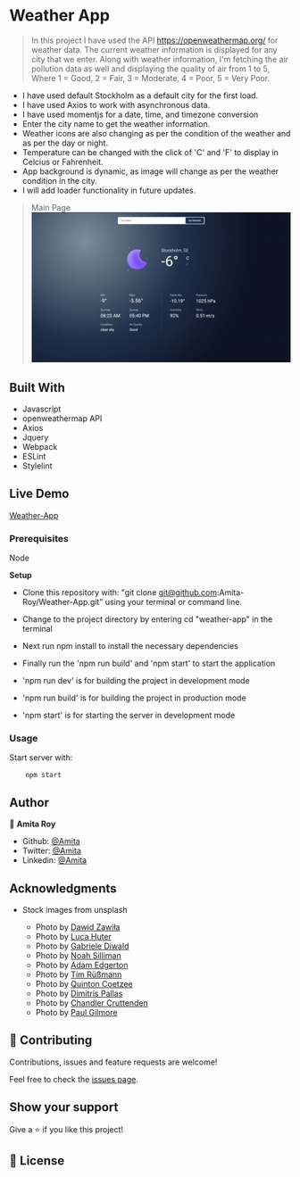 # Weather App

> In this project I have used the API https://openweathermap.org/ for weather data. The current weather information is displayed for any city that we enter. Along with weather information, I'm fetching the air pollution data as well and displaying the quality of air from 1 to 5, Where 1 = Good, 2 = Fair, 3 = Moderate, 4 = Poor, 5 = Very Poor.

- I have used default Stockholm as a default city for the first load.
- I have used Axios to work with asynchronous data.
- I have used momentjs for a date, time, and timezone conversion
- Enter the city name to get the weather information.
- Weather icons are also changing as per the condition of the weather and as per the day or night.
- Temperature can be changed with the click of 'C' and 'F' to display in Celcius or Fahrenheit.
- App background is dynamic, as image will change as per the weather condition in the city.
- I will add loader functionality in future updates.

> Main Page
> ![App](./src/assets/images/homepage.png)

## Built With

- Javascript
- openweathermap API
- Axios
- Jquery
- Webpack
- ESLint
- Stylelint

## Live Demo

[Weather-App](https://weather-app-sable-two.vercel.app/)

### Prerequisites

Node

**Setup**

- Clone this repository with: "git clone git@github.com:Amita-Roy/Weather-App.git" using your terminal or command line.

- Change to the project directory by entering cd "weather-app" in the terminal

- Next run npm install to install the necessary dependencies

- Finally run the 'npm run build' and 'npm start' to start the application

- 'npm run dev' is for building the project in development mode

- 'npm run build' is for building the project in production mode

- 'npm start' is for starting the server in development mode

### Usage

Start server with:

```
    npm start
```

## Author

👤 **Amita Roy**

- Github: [@Amita](https://github.com/Amita-Roy)
- Twitter: [@Amita](https://twitter.com/AmitaRoy14)
- Linkedin: [@Amita](https://www.linkedin.com/in/amita-roy-3b823b68/)

## Acknowledgments

- Stock images from unsplash

  - Photo by [Dawid Zawiła](https://unsplash.com/@davealmine?utm_source=unsplash&utm_medium=referral&utm_content=creditCopyText)
  - Photo by [Luca Huter](https://unsplash.com/@lucahuter?utm_source=unsplash&utm_medium=referral&utm_content=creditCopyText)
  - Photo by [Gabriele Diwald](https://unsplash.com/@gabrielediwald?utm_source=unsplash&utm_medium=referral&utm_content=creditCopyText)
  - Photo by [Noah Silliman](https://unsplash.com/@noahsilliman?utm_source=unsplash&utm_medium=referral&utm_content=creditCopyText)
  - Photo by [Adam Edgerton](https://unsplash.com/@adamedgerton?utm_source=unsplash&utm_medium=referral&utm_content=creditCopyText)
  - Photo by [Tim Rüßmann](https://unsplash.com/@timaesthetic?utm_source=unsplash&utm_medium=referral&utm_content=creditCopyText)
  - Photo by [Quinton Coetzee](https://unsplash.com/@quinietjie?utm_source=unsplash&utm_medium=referral&utm_content=creditCopyText)
  - Photo by [Dimitris Pallas](https://unsplash.com/@palz?utm_source=unsplash&utm_medium=referral&utm_content=creditCopyText)
  - Photo by [Chandler Cruttenden](https://unsplash.com/@chanphoto?utm_source=unsplash&utm_medium=referral&utm_content=creditCopyText)
  - Photo by [Paul Gilmore](https://unsplash.com/@paulgilmore_?utm_source=unsplash&utm_medium=referral&utm_content=creditCopyText)

## 🤝 Contributing

Contributions, issues and feature requests are welcome!

Feel free to check the [issues page](issues/).

## Show your support

Give a ⭐️ if you like this project!

## 📝 License
